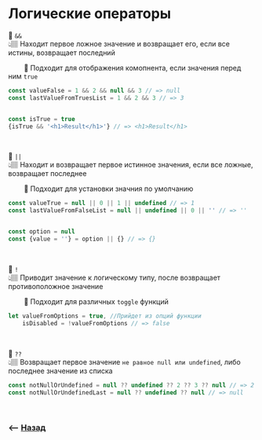 # Логические операторы

💠 `&&`    
👆🏽 Находит первое ложное значение и возвращает его, если все истины, возвращает последний

&emsp;&emsp; 🔹 Подходит для отображения комопнента, если значения перед ним `true`      

```javascript
const valueFalse = 1 && 2 && null && 3 // => null
const lastValueFromTruesList = 1 && 2 && 3 // => 3


const isTrue = true
{isTrue && '<h1>Result</h1>'} // => <h1>Result</h1>
```    

<br>
    
💠 `||`   
👆🏽 Находит и возвращает первое истинное значения, если все ложные, возвращает последнее

&emsp;&emsp; 🔹 Подходит для установки значния по умолчанию      

```javascript
const valueTrue = null || 0 || 1 || undefined // => 1
const lastValueFromFalseList = null || undefined || 0 || '' // => ''


const option = null
const {value = ''} = option || {} // => {}
```    

<br>

💠 `!`     
👆🏽 Приводит значение к логическому типу, после возвращает противоположное значение

&emsp;&emsp; 🔹 Подходит для различных `toggle` функций

```javascript
let valueFromOptions = true, //Прийдет из опций функции
    isDisabled = !valueFromOptions // => false    
```

<br>

💠 `??`   
👆🏽 Возвращает первое значение `не равное null или undefined`, либо последнее значение из списка
```javascript
const notNullOrUndefined = null ?? undefined ?? 2 ?? 3 ?? null // => 2
const notNullOrUndefinedLast = null ?? undefined ?? null // => null
```

<br>

### ⟵ **<a href="../../readme.md">Назад</a>**